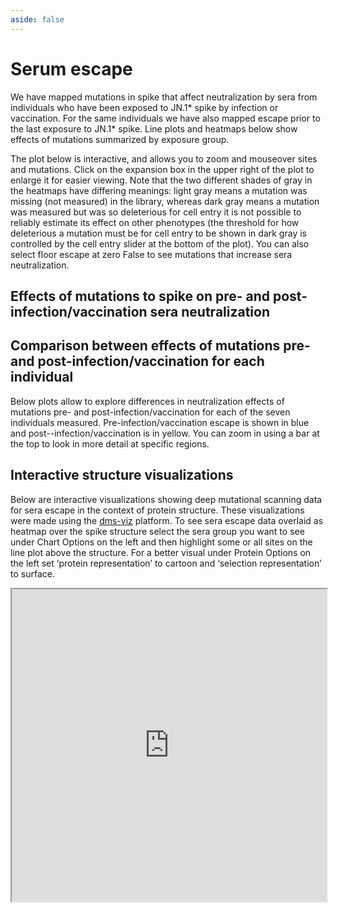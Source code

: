 ```yaml
---
aside: false
---
```


# Serum escape 

We have mapped mutations in spike that affect neutralization by sera from individuals who have been exposed to JN.1* spike by infection or vaccination. For the same individuals we have also mapped escape prior to the last exposure to JN.1* spike. Line plots and heatmaps below show effects of mutations summarized by exposure group. 

The plot below is interactive, and allows you to zoom and mouseover sites and mutations. Click on the expansion box in the upper right of the plot to enlarge it for easier viewing. Note that the two different shades of gray in the heatmaps have differing meanings: light gray means a mutation was missing (not measured) in the library, whereas dark gray means a mutation was measured but was so deleterious for cell entry it is not possible to reliably estimate its effect on other phenotypes (the threshold for how deleterious a mutation must be for cell entry to be shown in dark gray is controlled by the cell entry slider at the bottom of the plot). You can also select floor escape at zero False to see mutations that increase sera neutralization.
 
## Effects of mutations to spike on pre- and post-infection/vaccination sera neutralization
<Figure caption="Effects of mutations to spike on pre and post infection/vaccination sera neutralization">
    <Altair :showShadow="true" :spec-url="'htmls/sera_group_averages_overlaid.html'"></Altair>
</Figure>


## Comparison between effects of mutations pre- and post-infection/vaccination for each individual

Below plots allow to explore differences in neutralization effects of mutations pre- and post-infection/vaccination for each of the seven individuals measured. Pre-infection/vaccination escape is shown in blue and post--infection/vaccination is in yellow. You can zoom in using a bar at the top to look in more detail at specific regions.
<Figure caption="Effects of mutations to spike on pre and post infection/vaccination sera neutralization by individual">
    <Altair :showShadow="true" :spec-url="'htmls/compare_pre_post_escape.html'"></Altair>
</Figure>


## Interactive structure visualizations

Below are interactive visualizations showing deep mutational scanning data for sera escape in the context of protein structure. These visualizations were made using the [dms-viz](https://dms-viz.github.io/dms-viz-docs/) platform. To see sera escape data overlaid as heatmap over the spike structure select the sera group you want to see under Chart Options on the left and then highlight some or all sites on the line plot above the structure. For a better visual under Protein Options on the left set ‘protein representation’ to cartoon and ‘selection representation’ to surface.

<iframe src="https://dms-viz.github.io/v0/?data=https%3A%2F%2Fraw.githubusercontent.com%2Fdms-vep%2FSARS-CoV-2_KP.3.1.1_spike_DMS%2Frefs%2Fheads%2Fmain%2Fresults%2Fdms-viz%2Fdms-viz_sera.json" width="100%" height="500px"></iframe>
